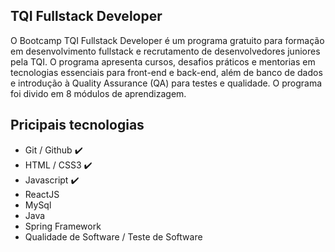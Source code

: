 ## TQI Fullstack Developer  

O Bootcamp TQI Fullstack Developer é um programa gratuito para formação em desenvolvimento fullstack e recrutamento de desenvolvedores juniores pela TQI. O programa apresenta cursos, desafios práticos e mentorias em tecnologias essenciais para front-end e back-end, além de banco de dados e introdução à Quality Assurance (QA) para testes e qualidade. O programa foi divido em 8 módulos de aprendizagem.

## Pricipais tecnologias

* Git / Github :heavy_check_mark:
* HTML  / CSS3 :heavy_check_mark:
* Javascript :heavy_check_mark:
* ReactJS
* MySql
* Java
* Spring Framework
* Qualidade de Software / Teste de Software



